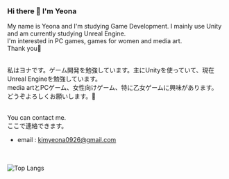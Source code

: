 ### Hi there 👋 I'm Yeona
My name is Yeona and I'm studying Game Development. I mainly use Unity and am currently studying Unreal Engine.<br/>
I'm interested in PC games, games for women and media art. <br/>
Thank you👋<br/><br/>

私はヨナです。ゲーム開発を勉強しています。主にUnityを使っていて、現在Unreal Engineを勉強しています。<br/>
media artとPCゲーム、女性向けゲーム、特に乙女ゲームに興味があります。<br/>
どうぞよろしくお願いします。👋<br/><br/>

You can contact me.<br/>
ここで連絡できます。
* email : kimyeona0926@gmail.com

<br/><br/>
![Top Langs](https://github-readme-stats.vercel.app/api/top-langs/?username=Yeon09a&langs_count=4&layout=compact)

